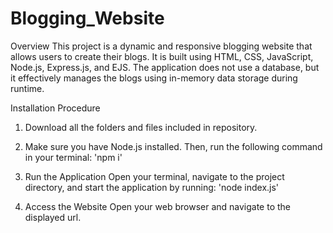 # Blogging_Website

Overview
This project is a dynamic and responsive blogging website that allows users to create their blogs. It is built using HTML, CSS, JavaScript, Node.js, Express.js, and EJS. The application does not use a database, but it effectively manages the blogs using in-memory data storage during runtime.



Installation Procedure 

1. Download all the folders and files included in repository.
   
2. Make sure you have Node.js installed. Then, run the following command in your terminal:
   'npm i'
   
3. Run the Application
   Open your terminal, navigate to the project directory, and start the application by running:
   'node index.js'
   
4. Access the Website
   Open your web browser and navigate to the displayed url.
